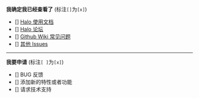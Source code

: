 <!--
如果你不认真勾选下面的内容，我们可能会直接关闭你的 Issue。
提问之前，建议先阅读 https://github.com/ruby-china/How-To-Ask-Questions-The-Smart-Way
-->

**我确定我已经查看了** (标注`[]`为`[x]`)

- [] [Halo 使用文档](https://halo.run/guide)
- [] [Halo 论坛](https://bbs.halo.run)
- [] [Github Wiki 常见问题](https://github.com/halo-dev/halo/wiki/4.-%E5%B8%B8%E8%A7%81%E9%97%AE%E9%A2%98)
- [] [其他 Issues](https://github.com/halo-dev/halo/issues)

----

**我要申请**  (标注`[ ]`为`[x]`)

- [] BUG 反馈
- [] 添加新的特性或者功能
- [] 请求技术支持
